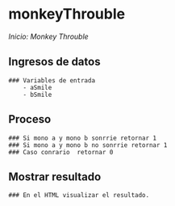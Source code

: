 # monkeyThrouble
*Inicio: Monkey Throuble*
## Ingresos de datos
    ### Variables de entrada
        - aSmile
        - bSmile
## Proceso
    ### Si mono a y mono b sonrrie retornar 1 
    ### Si mono a y mono b no sonrrie retornar 1 
    ### Caso conrario  retornar 0
## Mostrar resultado
    ### En el HTML visualizar el resultado.
    
